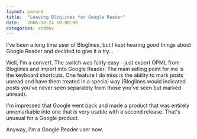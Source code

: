 ```yaml
---
layout: parand
title:  "Leaving Bloglines for Google Reader"
date:   2006-10-24 10:00:00
categories: stddev
---
```

I've been a long time user of Bloglines, but I kept hearing good things about Google Reader and decided to give it a try…

Well, I'm a convert. The switch was fairly easy - just export OPML from Bloglines and import into Google Reader. The main selling point for me is the keyboard shortcuts. One feature I do miss is the ability to mark posts unread and have them treated in a special way \(Bloglines would indicated posts you've never seen separately from those you've seen but marked unread\).

I'm impressed that Google went back and made a product that was entirely unremarkable into one that is very usable with a second release. That's unusual for a Google product.

Anyway, I'm a Google Reader user now.
